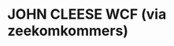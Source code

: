 <!--
id: 1020881939
link: http://tumblr.atmos.org/post/1020881939/john-cleese-wcf-via-zeekomkommers
slug: john-cleese-wcf-via-zeekomkommers
date: Fri Aug 27 2010 11:42:58 GMT-0700 (PDT)
publish: 2010-08-027
tags: 
title: JOHN CLEESE WCF (via zeekomkommers)
-->


JOHN CLEESE WCF (via zeekomkommers)
===================================



